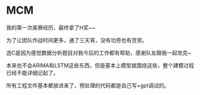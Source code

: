 # MCM
我的第一次美赛经历，最终拿了H奖~~

为了让团队作战时间更多，通了三天宵，没有功劳也有苦劳。

选C是因为感觉数据分析题目对我今后的工作都有帮助，感谢队友跟我一起攻克~

本来也不会ARIMA和LSTM这些东西，但是基本上模型就围绕这些，整个建模过程已经不能详细记起了。

所有工程文件基本都放进来了，预处理的代码都是自己写+gpt调试的。
